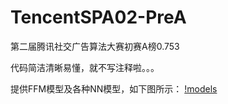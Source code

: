 # TencentSPA02-PreA
第二届腾讯社交广告算法大赛初赛A榜0.753

代码简洁清晰易懂，就不写注释啦。。。

提供FFM模型及各种NN模型，如下图所示：
[!models](https://github.com/jiarenyf/TencentSPA02-PreA/raw/master/datas/models.png)

